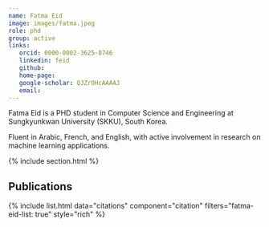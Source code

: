 ```yaml
---
name: Fatma Eid
image: images/fatma.jpeg
role: phd
group: active
links:
   orcid: 0000-0002-3625-8746
   linkedin: feid
   github:
   home-page:
   google-scholar: QJZrOHcAAAAJ
   email: 
---
```


Fatma Eid is a PHD student in Computer Science and Engineering at Sungkyunkwan University (SKKU), South Korea. 

Fluent in Arabic, French, and English, with active involvement in research on machine learning applications.



{% include section.html %}
## Publications

{% include list.html data="citations" component="citation" filters="fatma-eid-list: true" style="rich" %}
